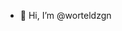 - 👋 Hi, I’m @worteldzgn

<!---
worteldzgn/worteldzgn is a ✨ special ✨ repository because its `README.md` (this file) appears on your GitHub profile.
You can click the Preview link to take a look at your changes.
--->

